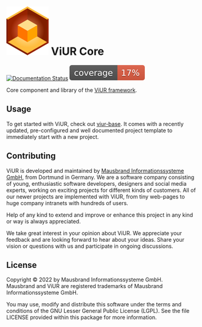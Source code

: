 # <img src="https://github.com/viur-framework/viur-artwork/raw/main/icons/icon-core.svg" height="128"> ViUR Core

[![Documentation Status](https://readthedocs.org/projects/viur-core/badge/?version=latest)](https://viur-core.readthedocs.io/en/latest/?badge=latest)
[![Coverage Status](https://raw.githubusercontent.com/viur-framework/viur-core/coverage-html/coverage.svg)](https://viur-framework.github.io/viur-core/)

Core component and library of the [ViUR framework](https://www.viur.dev).

## Usage

To get started with ViUR, check out [viur-base](https://github.com/viur-framework/viur-base). It comes with a recently updated, pre-configured and well documented project template to immediately start with a new project.

## Contributing

ViUR is developed and maintained by [Mausbrand Informationssysteme GmbH](https://www.mausbrand.de/en), from Dortmund in Germany. We are a software company consisting of young, enthusiastic software developers, designers and social media experts, working on exciting projects for different kinds of customers. All of our newer projects are implemented with ViUR, from tiny web-pages to huge company intranets with hundreds of users.

Help of any kind to extend and improve or enhance this project in any kind or way is always appreciated.

We take great interest in your opinion about ViUR. We appreciate your feedback and are looking forward to hear about your ideas. Share your vision or questions with us and participate in ongoing discussions.

## License

Copyright © 2022 by Mausbrand Informationssysteme GmbH.<br>
Mausbrand and ViUR are registered trademarks of Mausbrand Informationssysteme GmbH.

You may use, modify and distribute this software under the terms and conditions of the GNU Lesser General Public License (LGPL). See the file LICENSE provided within this package for more information.
